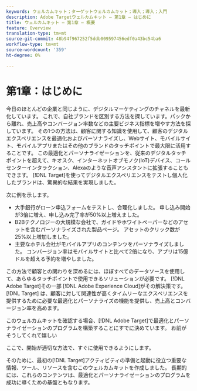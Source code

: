 ```yaml
---
keywords: ウェルカムキット；ターゲットウェルカムキット；導入；導入；入門
description: Adobe Targetウェルカムキット — 第1章 — はじめに
title: ウェルカムキット — 第1章 — 概要
feature: Overview
translation-type: tm+mt
source-git-commit: 48b94f967252f5ddb009597456edf0a43bc54ba6
workflow-type: tm+mt
source-wordcount: '359'
ht-degree: 0%

---
```



# 第1章：はじめに

今日のほとんどの企業と同じように、デジタルマーケティングのチャネルを最新化しています。 これで、自社ブランドを区別する方法を探しています。パックから離れ、売上高やコンバージョン率数などの主要ビジネス指標を増やす方法を探しています。 その1つの方法は、顧客に関する知識を使用して、顧客のデジタルエクスペリエンスを最適化およびパーソナライズし、Webサイト、モバイルサイト、モバイルアプリまたはその他のブランドのタッチポイントで最大限に活用することです。 この最適化とパーソナライゼーションを、従来のデジタルタッチポイントを超えて、キオスク、インターネットオブモノク(IoT)デバイス、コールセンターインタラクション、Alexaのような音声アシスタントに拡張することもできます。 [!DNL Target]を使ってデジタルエクスペリエンスをテストし個人化したブランドは、驚異的な結果を実現しました。

次に例を示します。

* 大手銀行がローン申込フォームをテストし、合理化しました。 申し込み開始が3倍に増え、申し込み完了率が50%以上増えました。
* B2Bテクノロジーの大規模な会社で、ガイドやホワイトペーパーなどのアセットを含むパーソナライズされた製品ページ。 アセットのクリック数が25%以上増加しました。
* 主要なホテル会社がモバイルアプリのコンテンツをパーソナライズしました。 コンバージョン率はモバイルサイトと比べて2倍になり、アプリは15億ドルを超える予約を増やしました。

この方法で顧客との関わりを深めるには、ほぼすべてのデータソースを使用して、あらゆるタッチポイントで使用できるソリューションが必要です。 [!DNL Adobe Target]その一部 [!DNL Adobe Experience Cloud]がその解決策です。[!DNL Target] は、顧客に対して関連性が高くタイムリーなエクスペリエンスを提供するために必要な最適化とパーソナライズの機能を提供し、売上高とコンバージョン率を高めます。

このウェルカムキットを確認する場合、[!DNL Adobe Target]で最適化とパーソナライゼーションのプログラムを構築することにすでに決めています。 お前がそうしてくれて嬉しい

ここで、開始が適切な方法で、すぐに使用できるようにします。

そのために、最初の[!DNL Target]アクティビティの準備と起動に役立つ重要な情報、ツール、リソースを含むこのウェルカムキットを作成しました。 長期的には、これらのコンテンツは、最適化とパーソナライゼーションのプログラムを成功に導くための基盤ともなります。

